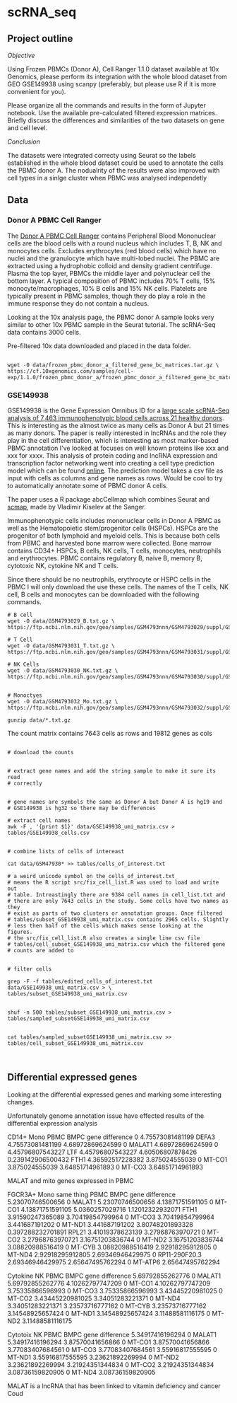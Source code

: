 # scRNA_seq


## Project outline

*Objective*

Using Frozen PBMCs (Donor A), Cell Ranger 1.1.0 dataset available at 10x Genomics, 
please perform its integration with the whole blood dataset from GEO GSE149938 using 
scanpy (preferably, but please use R if it is more convenient for you). 

Please organize all the commands and results in the form of Jupyter notebook. 
Use the available pre-calculated filtered expression matrices.
Briefly discuss the differences and similarities of the two datasets on gene and cell level.

*Conclusion*

The datasets were integrated correcty using Seurat so the labels established in the whole 
blood dataset could be used to annotate the cells the PBMC donor A. The nodualrity of the 
results were also improved with cell types in a sinlge cluster when PBMC was analysed independetly 



## Data

### Donor A PBMC Cell Ranger

The [Donor A PBMC Cell Ranger](https://www.10xgenomics.com/resources/datasets/frozen-pbm-cs-donor-a-1-standard-1-1-0) 
contains Peripheral Blood Mononuclear cells are the blood cells with a round nucleus
which includes T, B, NK and monocytes cells. Excludes erythrocytes (red blood
cells) which have no nuclei and the granulocyte which have multi-lobed nuclei.
The PBMC are extracted using a hydrophobic colloid and density gradient 
centrifuge. Plasma the top layer, PBMCs the middle layer and 
polynuclear cell the bottom layer. 
A typical composition of PBMC includes 70% T cells, 15% monocyte/macrophages,
10% B cells and 15% NK cells. Platelets are typically present in PBMC
samples, though they do play a role in the immune response they do not 
contain a nucleus. 

Looking at the 10x analysis page, the PBMC donor A sample looks very similar to 
other 10x PBMC sample in the Seurat tutorial.  The scRNA-Seq data contains 
3000 cells. 

Pre-filtered 10x data downloaded and placed in the data folder.

```

wget -0 data/frozen_pbmc_donor_a_filtered_gene_bc_matrices.tar.gz \
https://cf.10xgenomics.com/samples/cell-exp/1.1.0/frozen_pbmc_donor_a/frozen_pbmc_donor_a_filtered_gene_bc_matrices.tar.gz

```

### GSE149938 

GSE149938 is the Gene Expression Omnibus ID for a [large scale scRNA-Seq
analysis of 7,463 immunophenotypic blood cells across 21 healthy donors](https://academic.oup.com/nsr/article/8/3/nwaa180/5896476?login=false).
This is interesting as the almost twice as many cells as Donor A but 21 times 
as many donors. The paper is really interested in lncRNAs and the role 
they play in the cell differentiation, which is interesting as most
marker-based PBMC annotation I've looked at focuses on well known proteins 
like xxx and xxx for xxxx. This analysis of protein coding 
and lncRNA expression and transcription factor networking 
went into creating a cell type prediction model which 
can be found [online](http://scrna.sklehabc.com/). The prediction model 
takes a csv file as input with cells as columns and gene names as rows.
Would be cool to try to automatically annotate some of PBMC donor A cells.

The paper uses a R package abcCellmap which combines Seurat and 
[scmap](https://scmap.sanger.ac.uk/scmap/), 
made by Vladimir Kiselev at the Sanger.


Immunophenotypic cells includes mononuclear cells in Donor A PBMC 
as well as the Hematopoietic stem/progenitor cells (HSPCs). HSPCs
are the progenitor of both lymphoid and myeloid cells. This 
is because both cells from PBMC and harvested bone marrow were 
collected. Bone marrow contains 
CD34+ HSPCs, B cells, NK cells, T cells, monocytes, neutrophils
and erythrocytes. PBMC contains regulatory B, naive B, memory B, 
cytotoxic NK, cytokine NK and T cells. 

Since there should be no neutrophils, erythrocyte or HSPC cells in the PBMC 
I will only download the use these cells. The
names of the T cells, NK cell, B cells and monocytes can be downloaded with 
the following commands.

```
# B cell
wget -O data/GSM4793029_B.txt.gz \
https://ftp.ncbi.nlm.nih.gov/geo/samples/GSM4793nnn/GSM4793029/suppl/GSM4793029%5FB%2Etxt%2Egz

# T Cell
wget -O data/GSM4793031_T.txt.gz \
https://ftp.ncbi.nlm.nih.gov/geo/samples/GSM4793nnn/GSM4793031/suppl/GSM4793031%5FT%2Etxt%2Egz

# NK Cells
wget -O data/GSM4793030_NK.txt.gz \
https://ftp.ncbi.nlm.nih.gov/geo/samples/GSM4793nnn/GSM4793030/suppl/GSM4793030%5FNK%2Etxt%2Egz


# Monoctyes 
wget -O data/GSM4793032_Mo.txt.gz \
https://ftp.ncbi.nlm.nih.gov/geo/samples/GSM4793nnn/GSM4793032/suppl/GSM4793032%5FMo%2Etxt%2Egz

gunzip data/*.txt.gz

```

The count matrix contains 7643 cells as rows and 19812 genes as cols  

```

# download the counts 


# extract gene names and add the string sample to make it sure its read
# correctly 


# gene names are symbols the same as Donor A but Donor A is hg19 and 
# GSE149938 is hg32 so there may be differences 

# extract cell names 
awk -F , '{print $1}' data/GSE149938_umi_matrix.csv > tables/GSE149938_cells.csv


# combine lists of cells of intereast 

cat data/GSM47930* >> tables/cells_of_interest.txt

# a weird unicode symbol on the cells_of_interest.txt
# means the R script src/fix_cell_list.R was used to load and write out
# table. Intreastingly there are 9384 cell names in cell_list.txt and 
# there are only 7643 cells in the study. Some cells have two names as they 
# exist as parts of two clusters or annotation groups. Once filtered
# tables/subset_GSE149938_umi_matrix.csv contains 2965 cells. Slightly 
# less then half of the cells which makes sense looking at the figures.
# the src/fix_cell_list.R also creates a single line csv file 
# tables/cell_subset_GSE149938_umi_matrix.csv which the filtered gene
# counts are added to


# filter cells

grep -F -f tables/edited_cells_of_interest.txt data/GSE149938_umi_matrix.csv > \
tables/subset_GSE149938_umi_matrix.csv


shuf -n 500 tables/subset_GSE149938_umi_matrix.csv > tables/sampled_subsetGSE149938_umi_matrix.csv


cat tables/sampled_subsetGSE149938_umi_matrix.csv >> tables/cell_subset_GSE149938_umi_matrix.csv



```


## Differential expressed genes

Looking at the differential expressed genes and marking some interesting 
changes.

Unfortunately genome annotation issue have effected results of the 
differential expression analysis 


CD14+ Mono
PBMC	BMPC	gene	difference
0	4.75573081481199	DEFA3	4.75573081481199
4.68972869624599	0	MALAT1	4.68972869624599
0	4.45796807543227	LTF	4.45796807543227
4.60506807878426	0.239142906500432	FTH1	4.36592517228382
3.875024555039	0	MT-CO1	3.875024555039
3.64851714961893	0	MT-CO3	3.64851714961893

MALAT and mito genes expressed in PBMC

FGCR3A+ Mono same thing
PBMC	BMPC	gene	difference
5.23070746500656	0	MALAT1	5.23070746500656
4.13871751591105	0	MT-CO1	4.13871751591105
5.0360257029716	1.12012322932071	FTH1	3.91590247365089
3.70419854799964	0	MT-CO3	3.70419854799964
3.441687191202	0	MT-ND1	3.441687191202
3.80748201893328	0.397288232701891	RPL21	3.41019378623139
3.27968763970721	0	MT-CO2	3.27968763970721
3.16751203836744	0	MT-ND2	3.16751203836744
3.08820988516419	0	MT-CYB	3.08820988516419
2.92918295912805	0	MT-ND4	2.92918295912805
2.69346946429975	0	RP11-290F20.3	2.69346946429975
2.65647495762294	0	MT-ATP6	2.65647495762294

Cytokine NK
PBMC	BMPC	gene	difference
5.69792855262776	0	MALAT1	5.69792855262776
4.10262797747209	0	MT-CO1	4.10262797747209
3.75335866596993	0	MT-CO3	3.75335866596993
3.43445220981025	0	MT-CO2	3.43445220981025
3.34051283221371	0	MT-ND4	3.34051283221371
3.23573716777162	0	MT-CYB	3.23573716777162
3.14548925657424	0	MT-ND1	3.14548925657424
3.11488581116175	0	MT-ND2	3.11488581116175


Cytotoix NK
PBMC	BMPC	gene	difference
5.34917416196294	0	MALAT1	5.34917416196294
3.87570041656866	0	MT-CO1	3.87570041656866
3.77083407684561	0	MT-CO3	3.77083407684561
3.55916817555595	0	MT-ND1	3.55916817555595
3.23621892269994	0	MT-ND2	3.23621892269994
3.21924351344834	0	MT-CO2	3.21924351344834
3.08736159820905	0	MT-ND4	3.08736159820905


MALAT is a lncRNA that has been linked to vitamin deficiency and cancer 
Coud 



